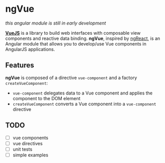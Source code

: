 # ngVue

*this angular module is still in early development*

[**VueJS**](https://vuejs.org/) is a library to build web interfaces with composable view components and reactive data binding. **ngVue**, inspired by [ngReact](https://github.com/ngReact/ngReact), is an Angular module that allows you to develop/use Vue components in AngularJS applications.

## Features

**ngVue** is composed of a directive `vue-component` and a factory `createVueComponent`:

- `vue-component` delegates data to a Vue component and applies the component to the DOM element 
- `createVueComponent` converts a Vue component into a `vue-component` directive


## TODO

- [ ] vue components
- [ ] vue directives
- [ ] unit tests
- [ ] simple examples